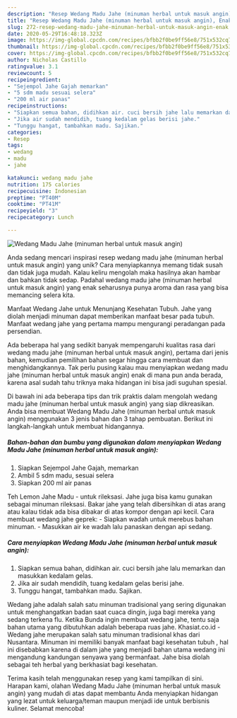 ```yaml
---
description: "Resep Wedang Madu Jahe (minuman herbal untuk masuk angin), Enak"
title: "Resep Wedang Madu Jahe (minuman herbal untuk masuk angin), Enak"
slug: 272-resep-wedang-madu-jahe-minuman-herbal-untuk-masuk-angin-enak
date: 2020-05-29T16:48:18.323Z
image: https://img-global.cpcdn.com/recipes/bfbb2f0be9ff56e8/751x532cq70/wedang-madu-jahe-minuman-herbal-untuk-masuk-angin-foto-resep-utama.jpg
thumbnail: https://img-global.cpcdn.com/recipes/bfbb2f0be9ff56e8/751x532cq70/wedang-madu-jahe-minuman-herbal-untuk-masuk-angin-foto-resep-utama.jpg
cover: https://img-global.cpcdn.com/recipes/bfbb2f0be9ff56e8/751x532cq70/wedang-madu-jahe-minuman-herbal-untuk-masuk-angin-foto-resep-utama.jpg
author: Nicholas Castillo
ratingvalue: 3.1
reviewcount: 5
recipeingredient:
- "Sejempol Jahe Gajah memarkan"
- "5 sdm madu sesuai selera"
- "200 ml air panas"
recipeinstructions:
- "Siapkan semua bahan, didihkan air. cuci bersih jahe lalu memarkan dan masukkan kedalam gelas."
- "Jika air sudah mendidih, tuang kedalam gelas berisi jahe."
- "Tunggu hangat, tambahkan madu. Sajikan."
categories:
- Resep
tags:
- wedang
- madu
- jahe

katakunci: wedang madu jahe 
nutrition: 175 calories
recipecuisine: Indonesian
preptime: "PT40M"
cooktime: "PT41M"
recipeyield: "3"
recipecategory: Lunch

---
```



![Wedang Madu Jahe (minuman herbal untuk masuk angin)](https://img-global.cpcdn.com/recipes/bfbb2f0be9ff56e8/751x532cq70/wedang-madu-jahe-minuman-herbal-untuk-masuk-angin-foto-resep-utama.jpg)

Anda sedang mencari inspirasi resep wedang madu jahe (minuman herbal untuk masuk angin) yang unik? Cara menyiapkannya memang tidak susah dan tidak juga mudah. Kalau keliru mengolah maka hasilnya akan hambar dan bahkan tidak sedap. Padahal wedang madu jahe (minuman herbal untuk masuk angin) yang enak seharusnya punya aroma dan rasa yang bisa memancing selera kita.

Manfaat Wedang Jahe untuk Menunjang Kesehatan Tubuh. Jahe yang diolah menjadi minuman dapat memberikan manfaat besar pada tubuh. Manfaat wedang jahe yang pertama mampu mengurangi peradangan pada persendian.

Ada beberapa hal yang sedikit banyak mempengaruhi kualitas rasa dari wedang madu jahe (minuman herbal untuk masuk angin), pertama dari jenis bahan, kemudian pemilihan bahan segar hingga cara membuat dan menghidangkannya. Tak perlu pusing kalau mau menyiapkan wedang madu jahe (minuman herbal untuk masuk angin) enak di mana pun anda berada, karena asal sudah tahu triknya maka hidangan ini bisa jadi suguhan spesial.


Di bawah ini ada beberapa tips dan trik praktis dalam mengolah wedang madu jahe (minuman herbal untuk masuk angin) yang siap dikreasikan. Anda bisa membuat Wedang Madu Jahe (minuman herbal untuk masuk angin) menggunakan 3 jenis bahan dan 3 tahap pembuatan. Berikut ini langkah-langkah untuk membuat hidangannya.

<!--inarticleads1-->

##### Bahan-bahan dan bumbu yang digunakan dalam menyiapkan Wedang Madu Jahe (minuman herbal untuk masuk angin):

1. Siapkan Sejempol Jahe Gajah, memarkan
1. Ambil 5 sdm madu, sesuai selera
1. Siapkan 200 ml air panas


Teh Lemon Jahe Madu - untuk rileksasi. Jahe juga bisa kamu gunakan sebagai minuman rileksasi. Bakar jahe yang telah dibersihkan di atas arang atau kalau tidak ada bisa dibakar di atas kompor dengan api kecil. Cara membuat wedang jahe geprek: - Siapkan wadah untuk merebus bahan minuman. - Masukkan air ke wadah lalu panaskan dengan api sedang. 

<!--inarticleads2-->

##### Cara menyiapkan Wedang Madu Jahe (minuman herbal untuk masuk angin):

1. Siapkan semua bahan, didihkan air. cuci bersih jahe lalu memarkan dan masukkan kedalam gelas.
1. Jika air sudah mendidih, tuang kedalam gelas berisi jahe.
1. Tunggu hangat, tambahkan madu. Sajikan.


Wedang jahe adalah salah satu minuman tradisional yang sering digunakan untuk menghangatkan badan saat cuaca dingin, juga bagi mereka yang sedang terkena flu. Ketika Bunda ingin membuat wedang jahe, tentu saja bahan utama yang dibutuhkan adalah beberapa ruas jahe. Khasiat.co.id - Wedang jahe merupakan salah satu minuman tradisional khas dari Nusantara. Minuman ini memiliki banyak manfaat bagi kesehatan tubuh , hal ini disebabkan karena di dalam jahe yang menjadi bahan utama wedang ini mengandung kandungan senyawa yang bermanfaat. Jahe bisa diolah sebagai teh herbal yang berkhasiat bagi kesehatan. 

Terima kasih telah menggunakan resep yang kami tampilkan di sini. Harapan kami, olahan Wedang Madu Jahe (minuman herbal untuk masuk angin) yang mudah di atas dapat membantu Anda menyiapkan hidangan yang lezat untuk keluarga/teman maupun menjadi ide untuk berbisnis kuliner. Selamat mencoba!
